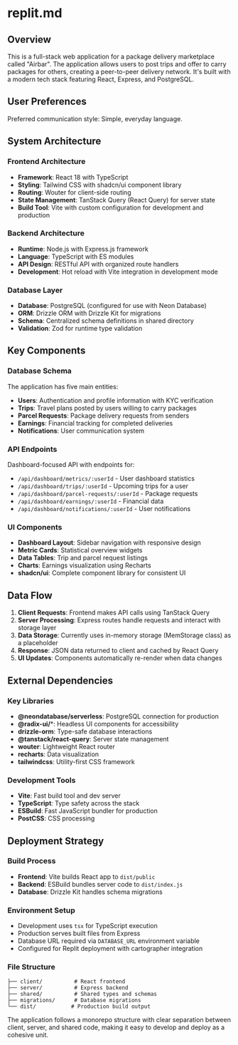 # replit.md

## Overview

This is a full-stack web application for a package delivery marketplace called "Airbar". The application allows users to post trips and offer to carry packages for others, creating a peer-to-peer delivery network. It's built with a modern tech stack featuring React, Express, and PostgreSQL.

## User Preferences

Preferred communication style: Simple, everyday language.

## System Architecture

### Frontend Architecture
- **Framework**: React 18 with TypeScript
- **Styling**: Tailwind CSS with shadcn/ui component library
- **Routing**: Wouter for client-side routing
- **State Management**: TanStack Query (React Query) for server state
- **Build Tool**: Vite with custom configuration for development and production

### Backend Architecture
- **Runtime**: Node.js with Express.js framework
- **Language**: TypeScript with ES modules
- **API Design**: RESTful API with organized route handlers
- **Development**: Hot reload with Vite integration in development mode

### Database Layer
- **Database**: PostgreSQL (configured for use with Neon Database)
- **ORM**: Drizzle ORM with Drizzle Kit for migrations
- **Schema**: Centralized schema definitions in shared directory
- **Validation**: Zod for runtime type validation

## Key Components

### Database Schema
The application has five main entities:
- **Users**: Authentication and profile information with KYC verification
- **Trips**: Travel plans posted by users willing to carry packages
- **Parcel Requests**: Package delivery requests from senders
- **Earnings**: Financial tracking for completed deliveries
- **Notifications**: User communication system

### API Endpoints
Dashboard-focused API with endpoints for:
- `/api/dashboard/metrics/:userId` - User dashboard statistics
- `/api/dashboard/trips/:userId` - Upcoming trips for a user
- `/api/dashboard/parcel-requests/:userId` - Package requests
- `/api/dashboard/earnings/:userId` - Financial data
- `/api/dashboard/notifications/:userId` - User notifications

### UI Components
- **Dashboard Layout**: Sidebar navigation with responsive design
- **Metric Cards**: Statistical overview widgets
- **Data Tables**: Trip and parcel request listings
- **Charts**: Earnings visualization using Recharts
- **shadcn/ui**: Complete component library for consistent UI

## Data Flow

1. **Client Requests**: Frontend makes API calls using TanStack Query
2. **Server Processing**: Express routes handle requests and interact with storage layer
3. **Data Storage**: Currently uses in-memory storage (MemStorage class) as a placeholder
4. **Response**: JSON data returned to client and cached by React Query
5. **UI Updates**: Components automatically re-render when data changes

## External Dependencies

### Key Libraries
- **@neondatabase/serverless**: PostgreSQL connection for production
- **@radix-ui/***: Headless UI components for accessibility
- **drizzle-orm**: Type-safe database interactions
- **@tanstack/react-query**: Server state management
- **wouter**: Lightweight React router
- **recharts**: Data visualization
- **tailwindcss**: Utility-first CSS framework

### Development Tools
- **Vite**: Fast build tool and dev server
- **TypeScript**: Type safety across the stack
- **ESBuild**: Fast JavaScript bundler for production
- **PostCSS**: CSS processing

## Deployment Strategy

### Build Process
- **Frontend**: Vite builds React app to `dist/public`
- **Backend**: ESBuild bundles server code to `dist/index.js`
- **Database**: Drizzle Kit handles schema migrations

### Environment Setup
- Development uses `tsx` for TypeScript execution
- Production serves built files from Express
- Database URL required via `DATABASE_URL` environment variable
- Configured for Replit deployment with cartographer integration

### File Structure
```
├── client/          # React frontend
├── server/          # Express backend  
├── shared/          # Shared types and schemas
├── migrations/      # Database migrations
└── dist/           # Production build output
```

The application follows a monorepo structure with clear separation between client, server, and shared code, making it easy to develop and deploy as a cohesive unit.